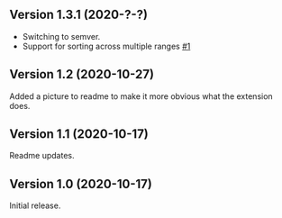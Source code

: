 ## Version 1.3.1 (2020-?-?)

  - Switching to semver.
  - Support for sorting across multiple ranges [#1](https://github.com/chrisdl/nova-sort/pull/1)

## Version 1.2 (2020-10-27)

Added a picture to readme to make it more obvious what the extension does.

## Version 1.1 (2020-10-17)

Readme updates.

## Version 1.0 (2020-10-17)

Initial release.
